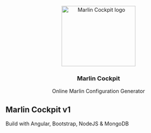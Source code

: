 
<p align="center">
    <img src="https://i.ibb.co/hdR7TD0/Marlin-Code-Logo.png" alt="Marlin Cockpit logo" width="200" height="165">
</p>
<h3 align="center">Marlin Cockpit</h3>
<p align="center">
  Online Marlin Configuration Generator
</p>

## Marlin Cockpit v1
Build with Angular, Bootstrap, NodeJS & MongoDB
